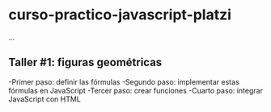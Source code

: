 # curso-practico-javascript-platzi

...

## Taller #1: figuras geométricas

-Primer paso: definir las fórmulas
-Segundo paso: implementar estas fórmulas en JavaScript
-Tercer paso: crear funciones
-Cuarto paso: integrar JavaScript con HTML
